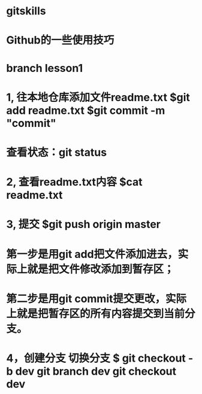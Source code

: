 # gitskills
#  Github的一些使用技巧
# branch lesson1

# 1, 往本地仓库添加文件readme.txt  $git add readme.txt  $git commit -m "commit"
#  查看状态：git status

# 2, 查看readme.txt内容  $cat readme.txt

# 3, 提交 $git push origin master

#  第一步是用git add把文件添加进去，实际上就是把文件修改添加到暂存区；
#  第二步是用git commit提交更改，实际上就是把暂存区的所有内容提交到当前分支。

# 4，创建分支 切换分支 $ git checkout -b dev    git branch dev     git checkout dev

